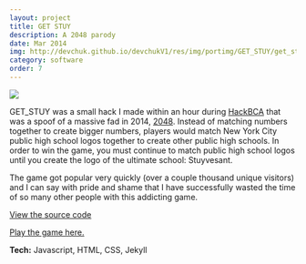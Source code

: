 ```yaml
---
layout: project
title: GET STUY
description: A 2048 parody
date: Mar 2014
img: http://devchuk.github.io/devchukV1/res/img/portimg/GET_STUY/get_stuy_prof.png
category: software
order: 7
---
```


[![](http://devchuk.github.io/devchukV1/res/img/portimg/GET_STUY/stuy.png)](http://devchuk.github.io/GET_STUY/)

GET_STUY was a small hack I made within an hour during [HackBCA](http://www.hackbca.com/) that was a spoof of a massive fad in 2014, [2048](http://gabrielecirulli.github.io/2048/). Instead of matching numbers together to create bigger numbers, players would match New York City public high school logos together to create other public high schools. In order to win the game, you must continue to match public high school logos until you create the logo of the ultimate school: Stuyvesant.

The game got popular very quickly (over a couple thousand unique visitors) and I can say with pride and shame that I have successfully wasted the time of so many other people with this addicting game.

[View the source code](https://github.com/devChuk/GET_STUY)

[Play the game here.](http://devchuk.github.io/GET_STUY/)

**Tech:** Javascript, HTML, CSS, Jekyll